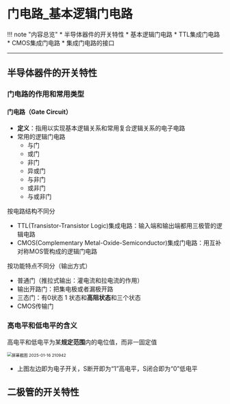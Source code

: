 # 门电路_基本逻辑门电路

!!! note "内容总览"
	* 半导体器件的开关特性
	* 基本逻辑门电路
	* TTL集成门电路
	* CMOS集成门电路
	* 集成门电路的接口

---

## 半导体器件的开关特性

### 门电路的作用和常用类型

#### 门电路（Gate Circuit）
* **定义**：指用以实现基本逻辑关系和常用复合逻辑关系的电子电路
* 常用的逻辑门电路
	* 与门
	* 或门
	* 非门
	* 异或门
	* 与非门
	* 或非门
	* 与或非门

按电路结构不同分

* TTL(Transistor-Transistor Logic)集成电路：输入端和输出端都用三极管的逻辑电路
* CMOS(Complementary Metal-Oxide-Semiconductor)集成门电路：用互补对称MOS管构成的逻辑门电路

按功能特点不同分（输出方式）

* 普通门（推拉式输出：灌电流和拉电流的作用）
* 输出开路门：把集电极或者漏极开路
* 三态门：有0状态 1 状态和**高阻状态**和三个状态
* CMOS传输门

### 高电平和低电平的含义
高电平和低电平为某**规定范围**内的电位值，而非一固定值

<img src="https://wbx-1328220477.cos.ap-shanghai.myqcloud.com/202501162110876.png" alt="屏幕截图 2025-01-16 210942" style="zoom:67%;" />

* 上图左边即为电子开关，S断开即为“1”高电平，S闭合即为“0”低电平

## 二极管的开关特性
